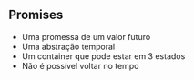 ## Promises

- Uma promessa de um valor futuro
- Uma abstração temporal
- Um container que pode estar em 3 estados
- Não é possível voltar no tempo
